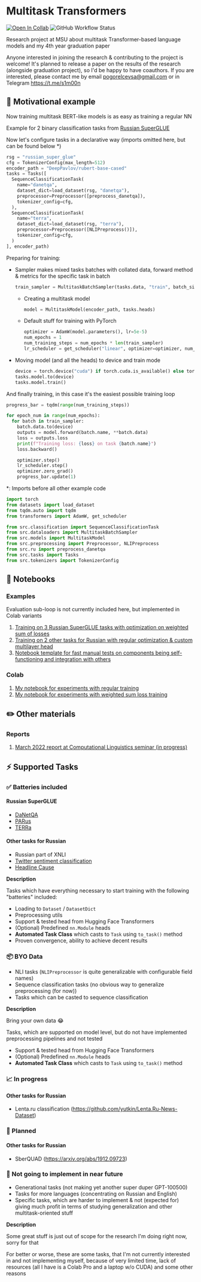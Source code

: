 # Multitask Transformers

[![Open In Collab](https://colab.research.google.com/assets/colab-badge.svg)](https://colab.research.google.com/drive/1FCNOK7t3n39fqMF7vZNrU_2XVykEkwTz?usp=sharing)
![GitHub Workflow Status](https://img.shields.io/github/workflow/status/s1m0000n/multitask-transformers/Pylint?label=pylint)

Research project at MSU about multitask Transformer-based language models and my 4th year graduation paper

Anyone interested in joining the research & contributing to the project is welcome! It's planned to release a paper on the results of the research (alongside graduation project), so I'd be happy to have coauthors. If you are interested, please contact me by email pogorelcevsa@gmail.com or in Telegram https://t.me/s1m00n 

## 🦄 Motivational example

Now training multitask BERT-like models is as easy as training a regular NN

Example for 2 binary classification tasks from [Russian SuperGLUE](https://russiansuperglue.com)

Now let's configure tasks in a declarative way (imports omitted here, but can be found below *)
```python
rsg = "russian_super_glue"
cfg = TokenizerConfig(max_length=512)
encoder_path = "DeepPavlov/rubert-base-cased"
tasks = Tasks([
  SequenceClassificationTask(
    name="danetqa",
    dataset_dict=load_dataset(rsg, "danetqa"),
    preprocessor=Preprocessor([preprocess_danetqa]),
    tokenizer_config=cfg,
  ),
  SequenceClassificationTask(
    name="terra",
    dataset_dict=load_dataset(rsg, "terra"),
    preprocessor=Preprocessor([NLIPreprocess()]),
    tokenizer_config=cfg,
  )
], encoder_path)
```

Preparing for training:
- Sampler makes mixed tasks batches with collated data, forward method & metrics for the specific task in batch
    ```python
    train_sampler = MultitaskBatchSampler(tasks.data, "train", batch_size=12)
    ```
  - Creating a multitask model
    ```python
    model = MultitaskModel(encoder_path, tasks.heads)
    ```
  - Default stuff for training with PyTorch
    ```python
    optimizer = AdamW(model.parameters(), lr=5e-5)
    num_epochs = 1
    num_training_steps = num_epochs * len(train_sampler)
    lr_scheduler = get_scheduler("linear", optimizer=optimizer, num_warmup_steps=0, num_training_steps=num_training_steps)
    ```
- Moving model (and all the heads) to device and train mode
    ```python
    device = torch.device("cuda") if torch.cuda.is_available() else torch.device("cpu")
    tasks.model.to(device)
    tasks.model.train()
    ```

And finally training, in this case it's the easiest possible training loop
```python
progress_bar = tqdm(range(num_training_steps))

for epoch_num in range(num_epochs):
  for batch in train_sampler:
    batch.data.to(device)
    outputs = model.forward(batch.name, **batch.data)
    loss = outputs.loss
    print(f"Training loss: {loss} on task {batch.name}")
    loss.backward()

    optimizer.step()
    lr_scheduler.step()
    optimizer.zero_grad()
    progress_bar.update(1)
```

*: Imports before all other example code

```python
import torch
from datasets import load_dataset
from tqdm.auto import tqdm
from transformers import AdamW, get_scheduler

from src.classification import SequenceClassificationTask
from src.dataloaders import MultitaskBatchSampler
from src.models import MultitaskModel
from src.preprocessing import Preprocessor, NLIPreprocess
from src.ru import preprocess_danetqa
from src.tasks import Tasks
from src.tokenizers import TokenizerConfig
```

## 📒 Notebooks

### Examples

Evaluation sub-loop is not currently included here, but implemented in Colab variants

1. [Training on 3 Russian SuperGLUE tasks with optimization on weighted sum of losses](https://github.com/s1m0000n/multitask-transformers/blob/master/examples/sum_losses.ipynb)
2. [Training on 2 other tasks for Russian with regular optimization & custom multilayer head](https://github.com/s1m0000n/multitask-transformers/blob/master/examples/custom_head.ipynb)
3. [Notebook template for fast manual tests on components being self-functioning and integration with others](https://github.com/s1m0000n/multitask-transformers/blob/master/examples/testing_template.ipynb)

### Colab

1. [My notebook for experiments with regular training](https://colab.research.google.com/drive/1FCNOK7t3n39fqMF7vZNrU_2XVykEkwTz?usp=sharing)
2. [My notebook for experiments with weighted sum loss training](https://colab.research.google.com/drive/1q0Ob1eOmQSaja2cHWFoPwN28dO0id38K?usp=sharing)

## ✏️ Other materials

### Reports

1. [March 2022 report at Computational Linguistics seminar (in progress)](https://github.com/s1m0000n/multitask-transformers/blob/master/reports/march_2022_specsem/main.pdf)

## ⚡️ Supported Tasks

### ✅ Batteries included

#### Russian SuperGLUE

- [DaNetQA](https://russiansuperglue.com/tasks/task_info/DaNetQA)
- [PARus](https://russiansuperglue.com/tasks/task_info/PARus)
- [TERRa](https://russiansuperglue.com/tasks/task_info/TERRa)

#### Other tasks for Russian

- Russian part of XNLI
- [Twitter sentiment classification](https://study.mokoron.com/)
- [Headline Cause](https://huggingface.co/datasets/IlyaGusev/headline_cause)

**Description**

Tasks which have everything necessary to start training with the following "batteries" included:

- Loading to `Dataset` / `DatasetDict`
- Preprocessing utils
- Support & tested head from Hugging Face Transformers
- (Optional) Predefined `nn.Module` heads
- **Automated Task Class** which casts to `Task` using `to_task()` method
- Proven convergence, ability to achieve decent results

### 📦 BYO Data

- NLI tasks (`NLIPreprocessor` is quite generalizable with configurable field names)
- Sequence classification tasks (no obvious way to generalize preprocessing (for now))
- Tasks which can be casted to sequence classification

**Description**

Bring your own data 😂

Tasks, which are supported on model level, but do not have implemented preprocessing pipelines and not tested

- Support & tested head from Hugging Face Transformers
- (Optional) Predefined `nn.Module` heads
- **Automated Task Class** which casts to `Task` using `to_task()` method


### 📈 In progress

#### Other tasks for Russian

- Lenta.ru classification (https://github.com/yutkin/Lenta.Ru-News-Dataset)

### 🎯 Planned

#### Other tasks for Russian
- SberQUAD (https://arxiv.org/abs/1912.09723)

### 🤷 Not going to implement in near future

- Generational tasks (not making yet another super duper GPT-100500)
- Tasks for more languages (concentrating on Russian and English)
- Specific tasks, which are harder to implement & not (expected for) giving much profit in terms of studying generalization and other multitask-oriented stuff

**Description**

Some great stuff is just out of scope for the research I'm doing right now, sorry for that

For better or worse, these are some tasks, that I'm not currently interested in and not implementing myself, because of very limited time, lack of resources (all I have is a Colab Pro and a laptop w/o CUDA) and some other reasons
